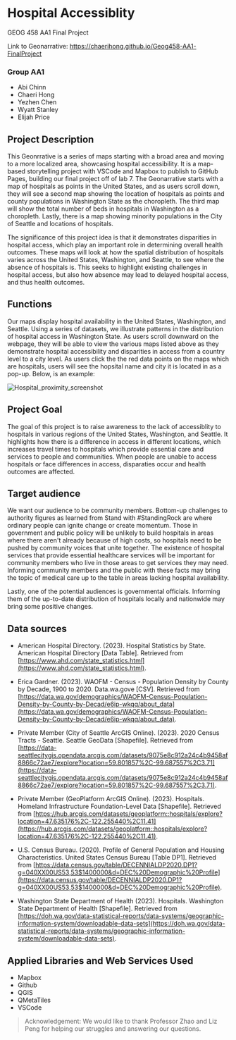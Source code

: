 # Hospital Accessiblity
GEOG 458 AA1 Final Project

Link to Geonarrative: https://chaerihong.github.io/Geog458-AA1-FinalProject

### Group AA1
- Abi Chinn
- Chaeri Hong
- Yezhen Chen
- Wyatt Stanley
- Elijah Price

## Project Description
This Geonrrative is a series of maps starting with a broad area and moving to a more localized area, showcasing hospital accessibility. It is a map-based storytelling project with VSCode and Mapbox to publish to GitHub Pages, building our final project off of lab 7. The Geonarrative starts with a map of hospitals as points in the United States, and as users scroll down, they will see a second map showing the location of hospitals as points and county populations in Washington State as the choropleth. The third map will show the total number of beds in hospitals in Washington as a choropleth. Lastly, there is a map showing minority populations in the City of Seattle and locations of hospitals.

The significance of this project idea is that it demonstrates disparities in hospital access, which play an important role in determining overall health outcomes. These maps will look at how the spatial distribution of hospitals varies across the United States, Washington, and Seattle, to see where the absence of hospitals is. This seeks to highlight existing challenges in hospital access, but also how absence may lead to delayed hospital access, and thus health outcomes.

## Functions
Our maps display hospital availability in the United States, Washington, and Seattle. Using a series of datasets, we illustrate patterns in the distribution of hospital access in Washington State. As users scroll downward on the webpage, they will be able to view the various maps listed above as they demonstrate hospital accessibility and disparities in access from a country level to a city level. As users click the the red data points on the maps which are hospitals, users will see the hopsital name and city it is located in as a pop-up. Below, is an example:

![Hospital_proximity_screenshot](https://github.com/chaerihong/Geog458-AA1-FinalProject/assets/157386199/567ebac9-55d0-4db4-8c20-8ceb74689f48)

## Project Goal
The goal of this project is to raise awareness to the lack of accessiblity to hospitals in various regions of the United States, Washington, and Seattle. It highlights how there is a difference in access in different locations, which increases travel times to hospitals which provide essential care and services to people and communities. When people are unable to access hospitals or face differences in access, disparaties occur and health outcomes are affected.

## Target audience
We want our audience to be community members. Bottom-up challenges to authority figures as learned from Stand with #StandingRock are where ordinary people can ignite change or create momentum. Those in government and public policy will be unlikely to build hospitals in areas where there aren't already because of high costs, so hospitals need to be pushed by community voices that unite together. The existence of hospital services that provide essential healthcare services will be important for community members who live in those areas to get services they may need. Informing community members and the public with these facts may bring the topic of medical care up to the table in areas lacking hospital availability. 

Lastly, one of the potential audiences is governmental officials. Informing them of the up-to-date distribution of hospitals locally and nationwide may bring some positive changes. 

## Data sources
- American Hospital Directory. (2023). Hospital Statistics by State. American Hospital Directory [Data Table]. Retrieved from [https://www.ahd.com/state_statistics.html](https://www.ahd.com/state_statistics.html).

- Erica Gardner. (2023). WAOFM - Census - Population Density by County by Decade, 1900 to 2020. Data.wa.gove [CSV]. Retrieved from [https://data.wa.gov/demographics/WAOFM-Census-Population-Density-by-County-by-Decad/e6ip-wkqq/about_data](https://data.wa.gov/demographics/WAOFM-Census-Population-Density-by-County-by-Decad/e6ip-wkqq/about_data).

- Private Member (City of Seattle ArcGIS Online). (2023). 2020 Census Tracts - Seattle. Seattle GeoData [Shapefile]. Retrieved from [https://data-seattlecitygis.opendata.arcgis.com/datasets/9075e8c912a24c4b9458af8866c72ae7/explore?location=59.801857%2C-99.687557%2C3.71](https://data-seattlecitygis.opendata.arcgis.com/datasets/9075e8c912a24c4b9458af8866c72ae7/explore?location=59.801857%2C-99.687557%2C3.71).

- Private Member (GeoPlatform ArcGIS Online). (2023). Hospitals. Homeland Infrastructure Foundation-Level Data [Shapefile]. Retrieved from [https://hub.arcgis.com/datasets/geoplatform::hospitals/explore?location=47.635176%2C-122.255440%2C11.41](https://hub.arcgis.com/datasets/geoplatform::hospitals/explore?location=47.635176%2C-122.255440%2C11.41).

- U.S. Census Bureau. (2020). Profile of General Population and Housing Characteristics. United States Census Bureau [Table DP1]. Retrieved from [https://data.census.gov/table/DECENNIALDP2020.DP1?g=040XX00US53,53$1400000&d=DEC%20Demographic%20Profile](https://data.census.gov/table/DECENNIALDP2020.DP1?g=040XX00US53,53$1400000&d=DEC%20Demographic%20Profile).

- Washington State Department of Health (2023). Hospitals. Washington State Department of Health [Shapefile]. Retrieved from [https://doh.wa.gov/data-statistical-reports/data-systems/geographic-information-system/downloadable-data-sets](https://doh.wa.gov/data-statistical-reports/data-systems/geographic-information-system/downloadable-data-sets).

## Applied Libraries and Web Services Used
- Mapbox
- Github
- QGIS
- QMetaTiles 
- VSCode

> Acknowledgement: We would like to thank Professor Zhao and Liz Peng for helping our struggles and answering our questions.
